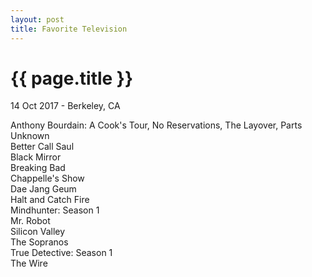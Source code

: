 ```yaml
---
layout: post
title: Favorite Television
---
```


{{ page.title }}
================

<p class="meta">14 Oct 2017 - Berkeley, CA</p>

Anthony Bourdain: A Cook's Tour, No Reservations, The Layover, Parts Unknown  
Better Call Saul  
Black Mirror  
Breaking Bad  
Chappelle's Show  
Dae Jang Geum  
Halt and Catch Fire  
Mindhunter: Season 1  
Mr. Robot  
Silicon Valley  
The Sopranos  
True Detective: Season 1  
The Wire  